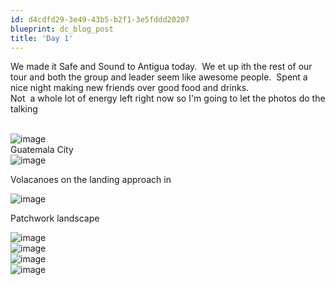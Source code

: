 ```yaml
---
id: d4cdfd29-3e49-43b5-b2f1-3e5fddd20207
blueprint: dc_blog_post
title: 'Day 1'
---
```

<p>We made it Safe and Sound to Antigua today.  We et up ith the rest of our tour and both the group and leader seem like awesome people.  Spent a nice night making new friends over good food and drinks.<br>
Not  a whole lot of energy left right now so I'm going to let the photos do the talking</p>
<br /><img style="display:block;margin-right:auto;margin-left:auto;" alt="image" src="/images/dc_blog_posts/2011/10/wpid-IMG_0262.jpg" />
Guatemala City

<img style="display:block;margin-right:auto;margin-left:auto;" alt="image" src="/images/dc_blog_posts/2011/10/wpid-IMG_0257.jpg" />

<p>Volacanoes on the landing approach in</p>
<img style="display:block;margin-right:auto;margin-left:auto;" alt="image" src="/images/dc_blog_posts/2011/10/wpid-IMG_0268.jpg" />

<p>Patchwork landscape</p>
<img style="display:block;margin-right:auto;margin-left:auto;" alt="image" src="/images/dc_blog_posts/2011/10/wpid-IMG_0267.jpg" />

<img style="display:block;margin-right:auto;margin-left:auto;" alt="image" src="/images/dc_blog_posts/2011/10/wpid-IMG_0279.jpg" />

<img style="display:block;margin-right:auto;margin-left:auto;" alt="image" src="/images/dc_blog_posts/2011/10/wpid-IMG_0282.jpg" />

<img style="display:block;margin-right:auto;margin-left:auto;" alt="image" src="/images/dc_blog_posts/2011/10/wpid-DSCF1476.jpg" />